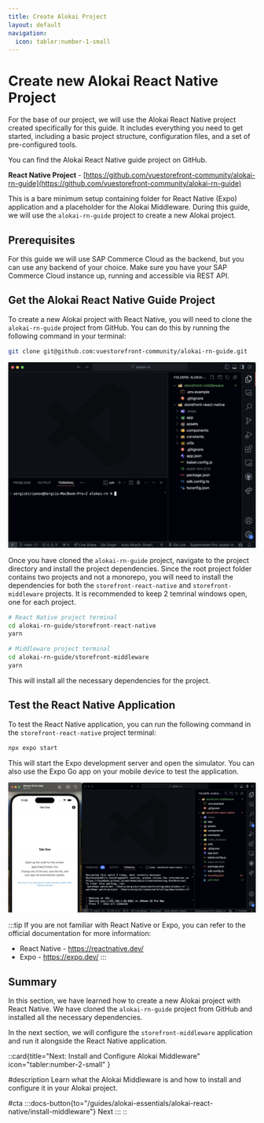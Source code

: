 ```yaml
---
title: Create Alokai Project
layout: default
navigation:
  icon: tabler:number-1-small
---
```


# Create new Alokai React Native Project

For the base of our project, we will use the Alokai React Native project created specifically for this guide.  It includes everything you need to get started, including a basic project structure, configuration files, and a set of pre-configured tools.

You can find the Alokai React Native guide project on GitHub.

**React Native Project** - [https://github.com/vuestorefront-community/alokai-rn-guide](https://github.com/vuestorefront-community/alokai-rn-guide)

This is a bare minimum setup containing folder for React Native (Expo) application and a placeholder for the Alokai Middleware. During this guide, we will use the `alokai-rn-guide` project to create a new Alokai project.

## Prerequisites

For this guide we will use SAP Commerce Cloud as the backend, but you can use any backend of your choice. Make sure you have your SAP Commerce Cloud instance up, running and accessible via REST API. 

## Get the Alokai React Native Guide Project

To create a new Alokai project with React Native, you will need to clone the `alokai-rn-guide` project from GitHub. You can do this by running the following command in your terminal:

```bash
git clone git@github.com:vuestorefront-community/alokai-rn-guide.git
```

![Alokai React Native Guide Project](./images/rn-starter-1.webp)

Once you have cloned the `alokai-rn-guide` project, navigate to the project directory and install the project dependencies. Since the root project folder contains two projects and not a monorepo, you will need to install the dependencies for both the `storefront-react-native` and `storefront-middleware` projects. It is recommended to keep 2 temrinal windows open, one for each project.

```bash
# React Native project terminal 
cd alokai-rn-guide/storefront-react-native
yarn
```

```bash 
# Middleware project terminal 
cd alokai-rn-guide/storefront-middleware
yarn
```

This will install all the necessary dependencies for the project.

## Test the React Native Application

To test the React Native application, you can run the following command in the `storefront-react-native` project terminal:

```bash
npx expo start
```

This will start the Expo development server and open the simulator. You can also use the Expo Go app on your mobile device to test the application. 

![React Native Simulator](./images/rn-starter-2.webp)

:::tip
If you are not familiar with React Native or Expo, you can refer to the official documentation for more information:
- React Native - https://reactnative.dev/
- Expo - https://expo.dev/
:::

## Summary

In this section, we have learned how to create a new Alokai project with React Native. We have cloned the `alokai-rn-guide` project from GitHub and installed all the necessary dependencies.

In the next section, we will configure the `storefront-middleware` application and run it alongside the React Native application.

::card{title="Next: Install and Configure Alokai Middleware" icon="tabler:number-2-small" }

#description
Learn what the Alokai Middleware is and how to install and configure it in your Alokai project.

#cta
:::docs-button{to="/guides/alokai-essentials/alokai-react-native/install-middleware"}
Next
:::
::
